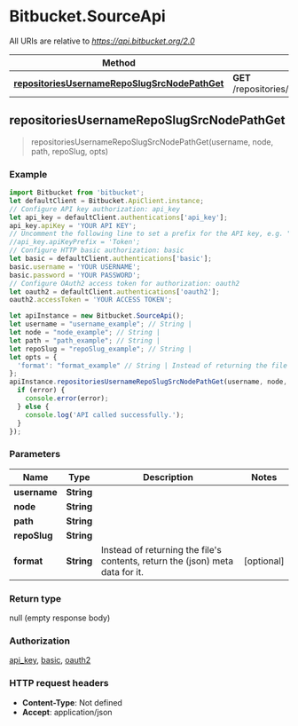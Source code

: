 # Bitbucket.SourceApi

All URIs are relative to *https://api.bitbucket.org/2.0*

Method | HTTP request | Description
------------- | ------------- | -------------
[**repositoriesUsernameRepoSlugSrcNodePathGet**](SourceApi.md#repositoriesUsernameRepoSlugSrcNodePathGet) | **GET** /repositories/{username}/{repo_slug}/src/{node}/{path} | 



## repositoriesUsernameRepoSlugSrcNodePathGet

> repositoriesUsernameRepoSlugSrcNodePathGet(username, node, path, repoSlug, opts)



### Example

```javascript
import Bitbucket from 'bitbucket';
let defaultClient = Bitbucket.ApiClient.instance;
// Configure API key authorization: api_key
let api_key = defaultClient.authentications['api_key'];
api_key.apiKey = 'YOUR API KEY';
// Uncomment the following line to set a prefix for the API key, e.g. "Token" (defaults to null)
//api_key.apiKeyPrefix = 'Token';
// Configure HTTP basic authorization: basic
let basic = defaultClient.authentications['basic'];
basic.username = 'YOUR USERNAME';
basic.password = 'YOUR PASSWORD';
// Configure OAuth2 access token for authorization: oauth2
let oauth2 = defaultClient.authentications['oauth2'];
oauth2.accessToken = 'YOUR ACCESS TOKEN';

let apiInstance = new Bitbucket.SourceApi();
let username = "username_example"; // String | 
let node = "node_example"; // String | 
let path = "path_example"; // String | 
let repoSlug = "repoSlug_example"; // String | 
let opts = {
  'format': "format_example" // String | Instead of returning the file's contents, return the (json) meta data for it.
};
apiInstance.repositoriesUsernameRepoSlugSrcNodePathGet(username, node, path, repoSlug, opts, (error, data, response) => {
  if (error) {
    console.error(error);
  } else {
    console.log('API called successfully.');
  }
});
```

### Parameters


Name | Type | Description  | Notes
------------- | ------------- | ------------- | -------------
 **username** | **String**|  | 
 **node** | **String**|  | 
 **path** | **String**|  | 
 **repoSlug** | **String**|  | 
 **format** | **String**| Instead of returning the file&#39;s contents, return the (json) meta data for it. | [optional] 

### Return type

null (empty response body)

### Authorization

[api_key](../README.md#api_key), [basic](../README.md#basic), [oauth2](../README.md#oauth2)

### HTTP request headers

- **Content-Type**: Not defined
- **Accept**: application/json


